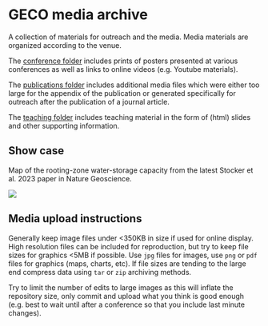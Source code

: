 # GECO media archive

A collection of materials for outreach and the media. Media materials are
organized according to the venue.

The [conference folder](https://github.com/geco-bern/GECO_media/tree/main/conferences) includes prints of posters presented at various
conferences as well as links to online videos (e.g. Youtube materials).

The [publications folder](https://github.com/geco-bern/GECO_media/tree/main/publications) includes additional media files which were either too
large for the appendix of the publication or generated specifically for outreach
after the publication of a journal article.

The [teaching folder](https://github.com/geco-bern/GECO_media/tree/main/teaching) includes teaching material in the form of (html) slides and other supporting information.

## Show case

Map of the rooting-zone water-storage capacity from the latest Stocker et al. 2023 paper in Nature Geoscience.

![](https://raw.githubusercontent.com/geco-bern/GECO_media/main/publications/Stocker_2023a_NGS/poster_mct_thumb.png)

## Media upload instructions

Generally keep image files under <350KB in size if used for online display. High resolution files can be included for reproduction, but try to keep file sizes for graphics <5MB if possible. Use `jpg` files for images, use `png` or `pdf` files for graphics (maps, charts, etc). If file sizes are tending to the large end compress data using `tar` or `zip` archiving methods.

Try to limit the number of edits to large images as this will inflate the repository size, only commit and upload what you think is good enough (e.g. best to wait until after a conference so that you include last minute changes).

